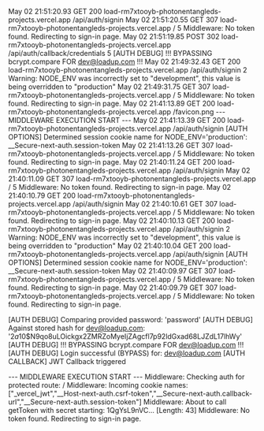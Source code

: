 
May 02 21:51:20.93
GET
200
load-rm7xtooyb-photonentangleds-projects.vercel.app
/api/auth/signin
May 02 21:51:20.55
GET
307
load-rm7xtooyb-photonentangleds-projects.vercel.app
/
5
Middleware: No token found. Redirecting to sign-in page.
May 02 21:51:19.85
POST
302
load-rm7xtooyb-photonentangleds-projects.vercel.app
/api/auth/callback/credentials
5
[AUTH DEBUG] !!! BYPASSING bcrypt.compare FOR dev@loadup.com !!!
May 02 21:49:32.43
GET
200
load-rm7xtooyb-photonentangleds-projects.vercel.app
/api/auth/signin
2
Warning: NODE_ENV was incorrectly set to "development", this value is being overridden to "production"
May 02 21:49:31.75
GET
307
load-rm7xtooyb-photonentangleds-projects.vercel.app
/
5
Middleware: No token found. Redirecting to sign-in page.
May 02 21:41:13.89
GET
200
load-rm7xtooyb-photonentangleds-projects.vercel.app
/favicon.png
--- MIDDLEWARE EXECUTION START ---
May 02 21:41:13.39
GET
200
load-rm7xtooyb-photonentangleds-projects.vercel.app
/api/auth/signin
[AUTH OPTIONS] Determined session cookie name for NODE_ENV='production': __Secure-next-auth.session-token
May 02 21:41:13.26
GET
307
load-rm7xtooyb-photonentangleds-projects.vercel.app
/
5
Middleware: No token found. Redirecting to sign-in page.
May 02 21:40:11.24
GET
200
load-rm7xtooyb-photonentangleds-projects.vercel.app
/api/auth/signin
May 02 21:40:11.09
GET
307
load-rm7xtooyb-photonentangleds-projects.vercel.app
/
5
Middleware: No token found. Redirecting to sign-in page.
May 02 21:40:10.79
GET
200
load-rm7xtooyb-photonentangleds-projects.vercel.app
/api/auth/signin
May 02 21:40:10.61
GET
307
load-rm7xtooyb-photonentangleds-projects.vercel.app
/
5
Middleware: No token found. Redirecting to sign-in page.
May 02 21:40:10.13
GET
200
load-rm7xtooyb-photonentangleds-projects.vercel.app
/api/auth/signin
2
Warning: NODE_ENV was incorrectly set to "development", this value is being overridden to "production"
May 02 21:40:10.04
GET
200
load-rm7xtooyb-photonentangleds-projects.vercel.app
/api/auth/signin
[AUTH OPTIONS] Determined session cookie name for NODE_ENV='production': __Secure-next-auth.session-token
May 02 21:40:09.97
GET
307
load-rm7xtooyb-photonentangleds-projects.vercel.app
/
5
Middleware: No token found. Redirecting to sign-in page.
May 02 21:40:09.79
GET
307
load-rm7xtooyb-photonentangleds-projects.vercel.app
/
5
Middleware: No token found. Redirecting to sign-in page.



[AUTH DEBUG] Comparing provided password: 'password'
[AUTH DEBUG] Against stored hash for dev@loadup.com: '$2a$10$N9qo8uLOickgx2ZMRZoMyeIjZAgcfl7p92ldGxad68LJZdL17lhWy'
[AUTH DEBUG] !!! BYPASSING bcrypt.compare FOR dev@loadup.com !!!
[AUTH DEBUG] Login successful (BYPASS) for: dev@loadup.com
[AUTH CALLBACK] JWT Callback triggered

--- MIDDLEWARE EXECUTION START ---
Middleware: Checking auth for protected route: /
Middleware: Incoming cookie names: ["_vercel_jwt","__Host-next-auth.csrf-token","__Secure-next-auth.callback-url","__Secure-next-auth.session-token"]
Middleware: About to call getToken with secret starting: 1QgYsL9nVC... [Length: 43]
Middleware: No token found. Redirecting to sign-in page.